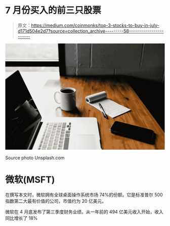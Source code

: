 # 7 月份买入的前三只股票

> 原文：<https://medium.com/coinmonks/top-3-stocks-to-buy-in-july-d171d504e2d7?source=collection_archive---------58----------------------->

![](img/7b3078931d3f2ade448642045dd8effb.png)

Source photo Unsplash.com

# 微软(MSFT)

在撰写本文时，微软拥有全球桌面操作系统市场 74%的份额。它是标准普尔 500 指数第二大最有价值的公司，市值约为 20 亿美元。

微软在 4 月底发布了第三季度财务业绩。从一年前的 494 亿美元收入开始，收入同比增长了 18%